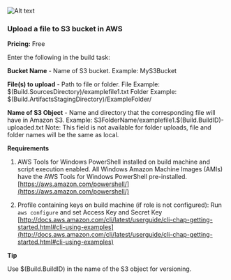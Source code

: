 ![Alt text](https://github.com/MarcusFelling/vsts-tasks/blob/master/icon.png)

### Upload a file to S3 bucket in AWS
**Pricing:** Free

Enter the following in the build task:

**Bucket Name** - Name of S3 bucket. 
Example: MyS3Bucket 

**File(s) to upload** - Path to file or folder.
File Example: $(Build.SourcesDirectory)/examplefile1.txt
Folder Example: $(Build.ArtifactsStagingDirectory)/ExampleFolder/

**Name of S3 Object** - Name and directory that the corresponding file will have in Amazon S3. 
Example: S3FolderName/examplefile1.$(Build.BuildID)-uploaded.txt
Note: This field is not available for folder uploads, file and folder names will be the same as local.

**Requirements**

1. AWS Tools for Windows PowerShell installed on build machine and script execution enabled. 
All Windows Amazon Machine Images (AMIs) have the AWS Tools for Windows PowerShell pre-installed.
[https://aws.amazon.com/powershell/](https://aws.amazon.com/powershell/)

2. Profile containing keys on build machine (if role is not configured):
Run `aws configure`  and set Access Key and Secret Key
[http://docs.aws.amazon.com/cli/latest/userguide/cli-chap-getting-started.html#cli-using-examples](http://docs.aws.amazon.com/cli/latest/userguide/cli-chap-getting-started.html#cli-using-examples)


**Tip**

Use $(Build.BuildID) in the name of the S3 object for versioning.
